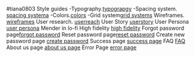 #tiana0803
Style guides
-Typography.[typograpgy](https://www.figma.com/file/kDCI1y7yvPq16hHCpObLj5/Team-7_Authwiki?node-id=199%3A429)
-Spacing system. [spacing systema](https://www.figma.com/file/kDCI1y7yvPq16hHCpObLj5/Team-7_Authwiki?node-id=199%3A492)
-Colors.[colors](https://www.figma.com/file/kDCI1y7yvPq16hHCpObLj5/Team-7_Authwiki?node-id=111%3A316)
-Grid system[grid systems](https://www.figma.com/file/kDCI1y7yvPq16hHCpObLj5/Team-7_Authwiki?node-id=472%3A2488)
Wireframes. [wireframes](https://www.figma.com/file/kDCI1y7yvPq16hHCpObLj5/Team-7_Authwiki?node-id=251%3A9711)
User research. [userreach](https://docs.google.com/document/d/16SsUgj_M8aikR1rlvDK0dmPqz-eISI7B_6mv1WwvIpk/edit?usp=sharing)
User Story [userstory](https://www.figma.com/file/8gUAln2Adg3QiUvbki4CyM/Team-7_Authwiki?node-id=65%3A1447)
User Persona [user persona](https://www.figma.com/file/8gUAln2Adg3QiUvbki4CyM/Team-7_Authwiki?node-id=65%3A1402)
Mender in lo-fi
High fidelity [high fidelity](https://www.figma.com/file/kDCI1y7yvPq16hHCpObLj5/Team-7_Authwiki?node-id=251%3A9806)
Forgot password page[forgot password](https://www.figma.com/file/kDCI1y7yvPq16hHCpObLj5/Team-7_Authwiki?node-id=1571%3A2789)
Reset password page[reset password](https://www.figma.com/file/kDCI1y7yvPq16hHCpObLj5/Team-7_Authwiki?node-id=2002%3A2658)
Create new password page [create password](https://www.figma.com/file/kDCI1y7yvPq16hHCpObLj5/Team-7_Authwiki?node-id=2002%3A2762)
Success page [success page](https://www.figma.com/file/kDCI1y7yvPq16hHCpObLj5/Team-7_Authwiki?node-id=1574%3A2673)
FAQ [FAQ](https://www.figma.com/file/kDCI1y7yvPq16hHCpObLj5/Team-7_Authwiki?node-id=1100%3A2826)
About us page [about us page](https://www.figma.com/file/kDCI1y7yvPq16hHCpObLj5/Team-7_Authwiki?node-id=1412%3A2944)
Error Page [error page](https://www.figma.com/file/kDCI1y7yvPq16hHCpObLj5/Team-7_Authwiki?node-id=1026%3A5096)























